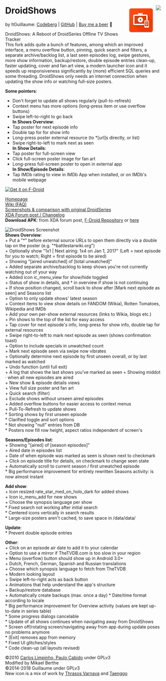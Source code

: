 # DroidShows<img src="icon/icon6.png" align="right"/><img src="icon/material.png" align="right"/>
by ltGuillaume: [Codeberg](https://codeberg.org/ltGuillaume) | [GitHub](https://github.com/ltGuillaume) | [Buy me a beer](https://buymeacoff.ee/ltGuillaume) 🍺

DroidShows: A Reboot of DroidSeries Offline TV Shows Tracker  
This fork adds quite a bunch of features, among which an improved interface, a menu overflow button, pinning, quick search and filters, a separate archive/backlog list, a last seen episodes log, swipe gestures, more show information, backup/restore, double episode entries clean-up, faster updating, cover and fan art view, a modern launcher icon and it speeds up responsiveness significantly by (more) efficient SQL queries and some threading. DroidShows only needs an internet connection when updating the show info or watching full-size posters.

__Some pointers__:
* Don't forget to update all shows regularly (pull-to-refresh)
* Context menu has more options (long-press item or use overflow buttons)
* Swipe left-to-right to go back  
__In Shows Overview__:
* Tap poster for next episode info
* Double tap for for show info
* Long-press poster external resource (to \*[url]s directly, or list)
* Swipe right-to-left to mark next as seen  
__In Show Details__:
* Tap poster for full-screen view
* Click full-screen poster image for fan art
* Long-press full-screen poster to open in external app  
__In Show/Episode Details__:
* Tap IMDb rating to view in IMDb App when installed, or on IMDb's mobile webpage

<a href="https://f-droid.org/repository/browse/?fdid=nl.asymmetrics.droidshows" target="_blank">
<img src="https://f-droid.org/badge/get-it-on.png" alt="Get it on F-Droid" height="90"/></a>

[Homepage](https://ltguillaume.github.io/DroidShows)  
[Wiki (FAQ)](https://github.com/ltGuillaume/DroidShows/wiki)  
[Screenshots & comparison with original DroidSeries](https://gallery.asymmetrics.nl/index.php?sfpg=RHJvaWRTZXJpZXMvKipkNGNiZTJhYzk1NjZmYWIwOTZhYWZiNGM4OWQyMTYyMA)  
[XDA Forum post / Changelog](https://forum.xda-developers.com/showthread.php?t=3136787)  
__Download APK__: from XDA forum post, [F-Droid Repository](https://f-droid.org/repository/browse/?fdid=nl.asymmetrics.droidshows) or [here](https://github.com/ltGuillaume/DroidShows/releases)

![DroidShows Screenshot](/icon/screenshot.png)  
__Shows Overview__:  
\+ Put a "\*" before external source URLs to open them directly via a double tap on the poster (e.g. "\*battlestarwiki.org")  
\+ Optionally show "1x1 | Next airing: 1x4 on Jan 1, 2017" (Left = next episode for you to watch; Right = first episode to be aired)  
\+ Showing "[aired unwatched] of [total unwatched]"  
\+ Added separate archive/backlog to keep shows you're not currently watching out of your way  
\+ Added icon ic_menu_view for show/hide toggled  
\+ Status of show in details, and † in overview if show is not continuing  
\+ If show position changed, scroll back to show after [Mark next episode as seen] and Seasons list  
\+ Option to only update shows' latest season  
\+ Context items to view show details on FANDOM (Wikia), Rotten Tomatoes, Wikipedia and IMDb  
\+ Add your own per-show external resources (links to Wikia, blogs etc.)  
\+ Pin shows to the top of the list for easy access  
\+ Tap cover for next episode's info, long-press for show info, double tap for external resources  
\+ Swipe right-to-left to mark next episode as seen (shows confirmation toast)  
\+ Option to include specials in unwatched count  
\+ Mark next episode seen via swipe now vibrates  
\+ Optionally determine next episode by first unseen overall, or by last marked as watched  
\+ Undo function (until full exit)  
\+ A log that shows the last shows you've marked as seen
\+ Showing middot · when all new episodes are aired  
\+ New show & episode details views  
\+ View full size poster and fan art  
\+ Quick search (filter)  
\+ Exclude shows without unseen aired episodes  
\+ Added overflow buttons for easier access to context menus  
\+ Pull-To-Refresh to update shows  
\* Sorting shows by first unseen episode  
\* Clarified toggle and sort options  
\* Not showing "null" entries from DB  
\* Posters now fill row height, aspect ratios independent of screen's  
  
__Seasons/Episodes list__:  
\+ Showing "[aired] of [season episodes]"  
\+ Aired date in episodes list  
\+ Date of when episode was marked as seen is shown next to checkmark  
\+ Click on episode title for details, on checkmark to change seen state  
\+ Automatically scroll to current season / first unwatched episode  
\* Big performance improvement for entirely rewritten Seasons activity: is now almost instant  
  
__Add show__:  
\+ Icon resized rate_star_med_on_holo_dark for added shows  
\+ Icon ic_menu_add for new shows  
\+ Choose the synopsis language per show  
\* Fixed search not working after initial search  
\* Centered icons vertically in search results  
\* Large-size posters aren't cached, to save space in /data/data/  
  
__Update__:  
\* Prevent double episode entries  
  
__Other__:  
\+ Click on an episode air date to add it to your calendar  
\+ Option to use a mirror if TheTVDB.com is too slow in your region  
\+ Menu (overflow) button should show up in Android 3.0+  
\+ Dutch, French, German, Spanish and Russian translations  
\+ Choose which synopsis language to fetch from TheTVDB  
\+ Modern looking layout  
\+ Swipe left-to-right acts as back button  
\+ Animations that help understand the app's structure  
\+ Backup/restore database  
\+ Automatically create backups (max. once a day)
\* Date/time format according to locale  
\* Big performance improvement for Overview activity (values are kept up-to-date in series table)  
\* Some progress dialogs cancelable  
\* Update of all shows continues when navigating away from DroidShows  
\* Screen off/rotating screen/navigating away from app during update poses no problems anymore  
\* [Exit] removes app from memory  
\* Fixed UI glitches/styles  
\* Code clean-up (all layouts revised)  
  
&copy;2010 [Carlos Limpinho, Paulo Cabido](https://code.google.com/p/droidseries) under GPLv3  
Modified by Mikael Berthe  
&copy;2014-2018 Guillaume under GPLv3  
New icon is a mix of work by [Thrasos Varnava](https://iconeasy.com/icon/tv-shows-2-icon) and [Taenggo](https://wallalay.com/wallpapers-for-android-67-177682-desktop-background.html)
